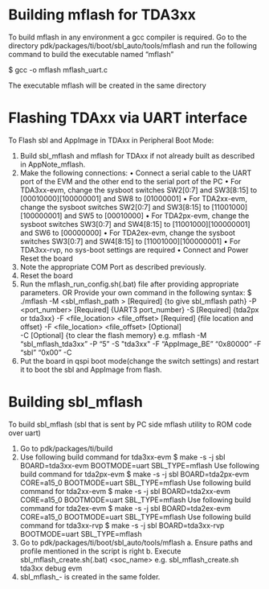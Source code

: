# Building mflash for TDA3xx

To build mflash in any environment a gcc compiler is required. Go to the directory pdk/packages/ti/boot/sbl_auto/tools/mflash
and run the following command to build the executable named “mflash”

$ gcc -o mflash mflash_uart.c

The executable mflash will be created in the same directory


# Flashing TDAxx via UART interface

To Flash sbl and AppImage in TDAxx in Peripheral Boot Mode:
1.  Build sbl_mflash and mflash for TDAxx if not already built as described in AppNote_mflash.
2.  Make the following connections:
    •   Connect a serial cable to the UART port of the EVM and the other end to the serial port of the PC
    •   For TDA3xx-evm, change the sysboot switches SW2[0:7] and SW3[8:15] to [00010000][100000001] and SW8 to [01000001]
    •   For TDA2xx-evm, change the sysboot switches SW2[0:7] and SW3[8:15] to [11001000][100000001] and SW5 to [00010000]
    •   For TDA2px-evm, change the sysboot switches SW3[0:7] and SW4[8:15] to [11001000][100000001] and SW6 to [00000000]
    •   For TDA2ex-evm, change the sysboot switches SW3[0:7] and SW4[8:15] to [11001000][100000001]
    •   For TDA3xx-rvp, no sys-boot settings are required
    •   Connect and Power Reset the board
3.  Note the appropriate COM Port as described previously.
4.  Reset the board
5.  Run the mflash_run_config.sh(.bat) file after providing appropriate parameters.
                                    OR
       Provide your own command in the following syntax:
$ ./mflash  -M <sbl_mflash_path   >             [Required]  {to give sbl_mflash path}
            -P <port_number>                    [Required]  {UART3 port_number}
            -S <soc>                            [Required]  {tda2px or tda3xx}
            -F <file_location> <file_offset>    [Required]  {file location and offset}
            -F <file_location> <file_offset>    [Optional]  
            -C                                  [Optional]  {to clear the flash memory}
e.g. mflash -M “sbl_mflash_tda3xx” -P “5” -S "tda3xx" -F “AppImage_BE” “0x80000” -F “sbl” “0x00” -C
6. Put the board in qspi boot mode(change the switch settings) and restart it to boot the sbl and AppImage from flash.

# Building sbl_mflash

To build sbl_mflash (sbl that is sent by PC side mflash utility to ROM code over uart)
1. Go to pdk/packages/ti/build
2. Use following build command for tda3xx-evm
    $ make -s -j sbl BOARD=tda3xx-evm BOOTMODE=uart SBL_TYPE=mflash
   Use following build command for tda2px-evm
    $ make -s -j sbl BOARD=tda2px-evm CORE=a15_0 BOOTMODE=uart SBL_TYPE=mflash
   Use following build command for tda2xx-evm
    $ make -s -j sbl BOARD=tda2xx-evm CORE=a15_0 BOOTMODE=uart SBL_TYPE=mflash
   Use following build command for tda2ex-evm
    $ make -s -j sbl BOARD=tda2ex-evm CORE=a15_0 BOOTMODE=uart SBL_TYPE=mflash
   Use following build command for tda3xx-rvp
    $ make -s -j sbl BOARD=tda3xx-rvp BOOTMODE=uart SBL_TYPE=mflash
3. Go to pdk/packages/ti/boot/sbl_auto/tools/mflash
    a. Ensure paths and profile mentioned in the script is right
    b. Execute sbl_mflash_create.sh(.bat) <soc_name> <profile> <boardType>
        e.g. sbl_mflash_create.sh tda3xx debug evm
4. sbl_mflash_<soc>-<boardType> is created in the same folder.
